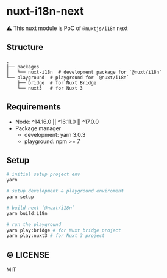 # nuxt-i18n-next

⚠️ This nuxt module is PoC of `@nuxtjs/i18n` next

## Structure

```
.
├── packages
│   └── nuxt-i18n  # development package for `@nuxt/i18n`
└── playground 	# playground for `@nuxt/i18n`
    ├── bridge  # for Nuxt Bridge
    └── nuxt3 	# for Nuxt 3
```

## Requirements
- Node: ^14.16.0 || ^16.11.0 || ^17.0.0
- Package manager
  - development: yarn 3.0.3
  - playground: npm >= 7

## Setup

```sh
# initial setup project env 
yarn

# setup development & playground enviroment
yarn setup

# build next `@nuxt/i18n`
yarn build:i18n

# run the playground
yarn play:bridge # for Nuxt bridge project
yarn play:nuxt3 # for Nuxt 3 project
```

## ©️ LICENSE

MIT

